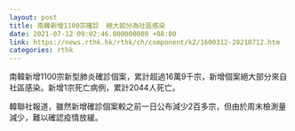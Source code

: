 ```yaml
---
layout: post
title: 南韓新增1100宗確診　絕大部分為社區感染
date: 2021-07-12 09:02:46.000000000 +08:00
link: https://news.rthk.hk/rthk/ch/component/k2/1600312-20210712.htm
categories: rthk
---
```


南韓新增1100宗新型肺炎確診個案，累計超過16萬9千宗，新增個案絕大部分來自社區感染。新增1宗死亡病例，累計2044人死亡。

韓聯社報道，雖然新增確診個案較之前一日公布減少2百多宗，但由於周末檢測量減少，難以確認疫情放緩。
